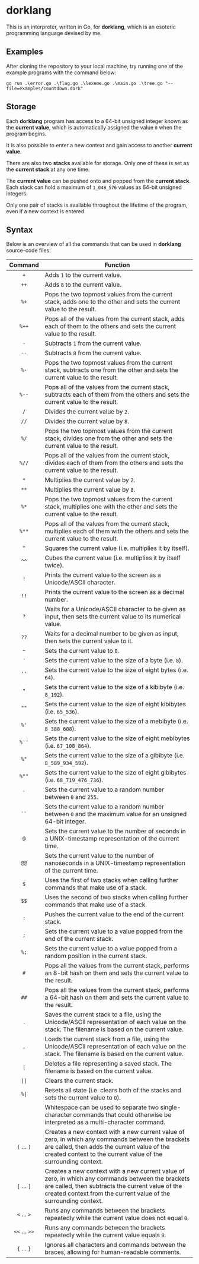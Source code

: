 # dorklang

This is an interpreter, written in Go, for **dorklang**, which is an esoteric programming language devised by me.

## Examples

After cloning the repository to your local machine, try running one of the example programs with the command below:

```
go run .\error.go .\flag.go .\lexeme.go .\main.go .\tree.go "--file=examples/countdown.dork"
```

## Storage

Each **dorklang** program has access to a 64-bit unsigned integer known as the **current value**, which is automatically assigned the value `0` when the program begins.

It is also possible to enter a new context and gain access to another **current value**.

There are also two **stacks** available for storage. Only one of these is set as the **current stack** at any one time.

The **current value** can be pushed onto and popped from the **current stack**. Each stack can hold a maximum of `1_048_576` values as 64-bit unsigned integers.

Only one pair of stacks is available throughout the lifetime of the program, even if a new context is entered.

## Syntax

Below is an overview of all the commands that can be used in **dorklang** source-code files:

| Command | Function |
| :--------: | ------- |
| `+` | Adds `1` to the current value. |
| `++` | Adds `8` to the current value. |
| `%+` | Pops the two topmost values from the current stack, adds one to the other and sets the current value to the result. | 
| `%++` | Pops all of the values from the current stack, adds each of them to the others and sets the current value to the result. | 
| `-` | Subtracts `1` from the current value. |
| `--` | Subtracts `8` from the current value. |
| `%-` | Pops the two topmost values from the current stack, subtracts one from the other and sets the current value to the result. | 
| `%--` | Pops all of the values from the current stack, subtracts each of them from the others and sets the current value to the result. | 
| `/` | Divides the current value by `2`. |
| `//` | Divides the current value by `8`. |
| `%/` | Pops the two topmost values from the current stack, divides one from the other and sets the current value to the result. | 
| `%//` | Pops all of the values from the current stack, divides each of them from the others and sets the current value to the result. | 
| `*` | Multiplies the current value by `2`. |
| `**` | Multiplies the current value by `8`. |
| `%*` | Pops the two topmost values from the current stack, multiplies one with the other and sets the current value to the result. | 
| `%**` | Pops all of the values from the current stack, multiplies each of them with the others and sets the current value to the result. | 
| `^` | Squares the current value (i.e. multiplies it by itself). |
| `^^` | Cubes the current value (i.e. multiplies it by itself twice). |
| `!` | Prints the current value to the screen as a Unicode/ASCII character. |
| `!!` | Prints the current value to the screen as a decimal number. |
| `?` | Waits for a Unicode/ASCII character to be given as input, then sets the current value to its numerical value. |
| `??` | Waits for a decimal number to be given as input, then sets the current value to it. |
| `~` | Sets the current value to `0`. |
| `'` | Sets the current value to the size of a byte (i.e. `8`). |
| `''` | Sets the current value to the size of eight bytes (i.e. `64`). |
| `"` | Sets the current value to the size of a kibibyte (i.e. `8_192`). |
| `""` | Sets the current value to the size of eight kibibytes (i.e. `65_536`). |
| `%'` | Sets the current value to the size of a mebibyte (i.e. `8_388_608`). |
| `%''` | Sets the current value to the size of eight mebibytes (i.e. `67_108_864`). |
| `%"` | Sets the current value to the size of a gibibyte (i.e. `8_589_934_592`). |
| `%""` | Sets the current value to the size of eight gibibytes (i.e. `68_719_476_736`). |
| `` ` `` | Sets the current value to a random number between `0` and `255`. |
| ``` `` ``` | Sets the current value to a random number between `0` and the maximum value for an unsigned 64-bit integer. |
| `@` | Sets the current value to the number of seconds in a UNIX-timestamp representation of the current time. |
| `@@` | Sets the current value to the number of nanoseconds in a UNIX-timestamp representation of the current time. |
| `$` | Uses the first of two stacks when calling further commands that make use of a stack. |
| `$$` | Uses the second of two stacks when calling further commands that make use of a stack. |
| `:` | Pushes the current value to the end of the current stack. |
| `;` | Sets the current value to a value popped from the end of the current stack. |
| `%;` | Sets the current value to a value popped from a random position in the current stack. |
| `#` | Pops all the values from the current stack, performs an 8-bit hash on them and sets the current value to the result. |
| `##` | Pops all the values from the current stack, performs a 64-bit hash on them and sets the current value to the result. |
| `.` | Saves the current stack to a file, using the Unicode/ASCII representation of each value on the stack. The filename is based on the current value. |
| `,` | Loads the current stack from a file, using the Unicode/ASCII representation of each value on the stack. The filename is based on the current value. |
| `\|` | Deletes a file representing a saved stack. The filename is based on the current value. |
| `\|\|` | Clears the current stack. |
| `%\|` | Resets all state (i.e. clears both of the stacks and sets the current value to `0`). |
| ` ` | Whitespace can be used to separate two single-character commands that could otherwise be interpreted as a multi-character command. |
| `(` ... `)` | Creates a new context with a new current value of zero, in which any commands between the brackets are called, then adds the current value of the created context to the current value of the surrounding context. |
| `[` ... `]` | Creates a new context with a new current value of zero, in which any commands between the brackets are called, then subtracts the current value of the created context from the current value of the surrounding context. |
| `<` ... `>` | Runs any commands between the brackets repeatedly while the current value does not equal `0`. |
| `<<` ... `>>` | Runs any commands between the brackets repeatedly while the current value equals `0`. |
| `{` ... `}` | Ignores all characters and commands between the braces, allowing for human-readable comments. |